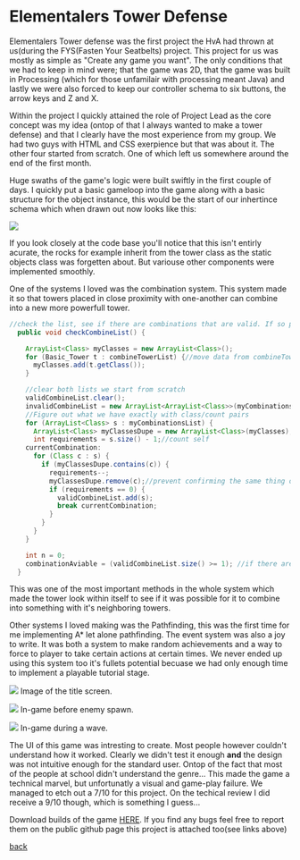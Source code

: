 # [](#header-1)Elementalers Tower Defense

Elementalers Tower defense was the first project the HvA had thrown at us(during the FYS(Fasten Your Seatbelts) project. This project for us was mostly as simple as "Create any game you want". The only conditions that we had to keep in mind were; that the game was 2D, that the game was built in Processing (which for those unfamilair with processing meant Java) and lastly we were also forced to keep our controller schema to six buttons, the arrow keys and Z and X.

Within the project I quickly attained the role of Project Lead as the core concept was my idea (ontop of that I always wanted to make a tower defense) and that I clearly have the most experience from my group. We had two guys with HTML and CSS exerpience but that was about it. The other four  started from scratch. One of which left us somewhere around the end of the first month.

Huge swaths of the game's logic were built swiftly in the first couple of days. I quickly put a basic gameloop into the game along with a basic structure for the object instance, this would be the start of our inhertince schema which when drawn out now looks like this:

![](https://i.imgur.com/Oxkfwsx.png)

If you look closely at the code base you'll notice that this isn't entirly acurate, the rocks for example inherit from the tower class as the static objects class was forgetten about. But variouse other components were implemented smoothly.

One of the systems I loved was the combination system. This system made it so that towers placed in close proximity with one-another can combine into a new more powerfull tower.
```Java
//check the list, see if there are combinations that are valid. If so place them there. If not place them in the invalid list.
  public void checkCombineList() {

    ArrayList<Class> myClasses = new ArrayList<Class>();
    for (Basic_Tower t : combineTowerList) {//move data from combineTowerList to classes. this makes checking stuff easier
      myClasses.add(t.getClass());
    }

    //clear both lists we start from scratch
    validCombineList.clear();
    invalidCombineList = new ArrayList<ArrayList<Class>>(myCombinationsList);//assume everything is invalid
    //Figure out what we have exactly with class/count pairs
    for (ArrayList<Class> s : myCombinationsList) {
      ArrayList<Class> myClassesDupe = new ArrayList<Class>(myClasses);//dupe this list. We'll remove stuff from it that way we won't count the same tower twice.
      int requirements = s.size() - 1;//count self
    currentCombination:
      for (Class c : s) {
        if (myClassesDupe.contains(c)) {
          requirements--;
          myClassesDupe.remove(c);//prevent confirming the same thing over and over again
          if (requirements == 0) {
            validCombineList.add(s);
            break currentCombination;
          }
        }
      }
    }

    int n = 0;
    combinationAviable = (validCombineList.size() >= 1); //if there are any combinations possible, it is True
  }
```
This was one of the most important methods in the whole system which made the tower look within itself to see if it was possible for it to combine into something with it's neighboring towers.

Other systems I loved making was the Pathfinding, this was the first time for me implementing A* let alone pathfinding. The event system was also a joy to write. It was both a system to make random achievements and a way to force to player to take certain actions at certain times. We never ended up using this system too it's fullets potential becuase we had only enough time to implement a playable tutorial stage.

![](https://i.imgur.com/eqx81A3.png)
Image of the title screen.

![](https://i.imgur.com/IpxfExw.jpg)
In-game before enemy spawn.

![](https://i.imgur.com/J9XPKC2.jpg)
In-game during a wave.

The UI of this game was intresting to create. Most people however couldn't understand how it worked. Clearly we didn't test it enough **and** the design was not intuitive enough for the standard user. Ontop of the fact that most of the people at school didn't understand the genre... This made the game a technical marvel, but unfortunatly a visual and game-play failure. We managed to etch out a 7/10 for this project. On the techical review I did receive a 9/10 though, which is something I guess...

Download builds of the game [HERE](https://drive.google.com/open?id=1IoBqrV4zPO2ZC3OpqSieT7vr5cUenXKf).
If you find any bugs feel free to report them on the public github page this project is attached too(see links above)

[back](./)

